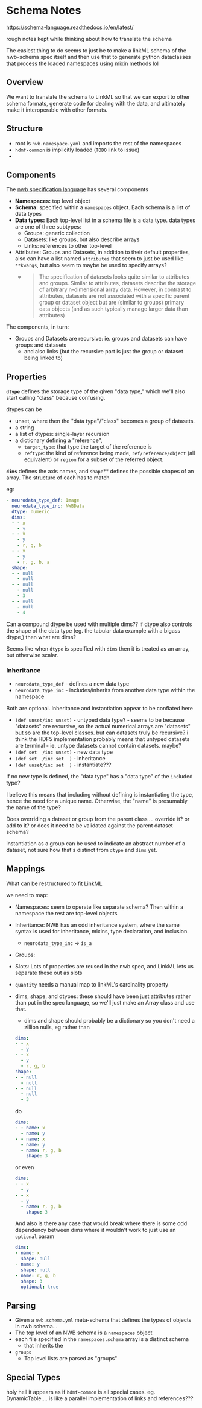 # Schema Notes

https://schema-language.readthedocs.io/en/latest/

rough notes kept while thinking about how to translate the schema

The easiest thing to do seems to just be to make a linkML schema of the nwb-schema spec itself and then use that to generate python dataclasses that process the loaded namespaces using mixin methods lol

## Overview

We want to translate the schema to LinkML so that we can export to other schema formats,
generate code for dealing with the data, and ultimately make it interoperable
with other formats.


## Structure

- root is `nwb.namespace.yaml` and imports the rest of the namespaces
- `hdmf-common` is implicitly loaded (`TODO` link to issue)
- 

## Components

The [nwb specification language](https://schema-language.readthedocs.io/en/latest/description.html)
has several components

- **Namespaces:** top level object
- **Schema:** specified within a `namespaces` object. Each schema is a list of data types
- **Data types:** Each top-level list in a schema file is a data type. data types are one of three subtypes:
	- Groups: generic collection
	- Datasets: like groups, but also describe arrays
	- Links: references to other top-level 
- Attributes: Groups and Datasets, in addition to their default properties, also can have a list named `attributes` that seem to just be used like `**kwargs`, but also seem to maybe be used to specify arrays? 
	- > The specification of datasets looks quite similar to attributes and groups. Similar to attributes, datasets describe the storage of arbitrary n-dimensional array data. However, in contrast to attributes, datasets are not associated with a specific parent group or dataset object but are (similar to groups) primary data objects (and as such typically manage larger data than attributes)

The components, in turn:

- Groups and Datasets are recursive: ie. groups and datasets can have groups and datasets 
	- and also links (but the recursive part is just the group or dataset being linked to)

## Properties

**`dtype`** defines the storage type of the given "data type," which we'll also start calling "class" because confusing. 

dtypes can be 
- unset, where then the "data type"/"class" becomes a group of datasets.
- a string
- a list of dtypes: single-layer recursion
- a dictionary defining a "reference", 
	- `target_type`: that type the target of the reference is
	- `reftype`: the kind of reference being made, `ref/reference/object` (all equivalent) or `region` for a subset of the referred object.

**`dims`** defines the axis names, and `shape`** defines the possible shapes of an array. The structure of each has to match

eg: 

```yaml
- neurodata_type_def: Image
  neurodata_type_inc: NWBData
  dtype: numeric
  dims:
  - - x
    - y
  - - x
    - y
    - r, g, b
  - - x
    - y
    - r, g, b, a
  shape:
  - - null
    - null
  - - null
    - null
    - 3
  - - null
    - null
    - 4
```

Can a compound dtype be used with multiple dims?? if dtype also controls the shape of the data type (eg. the tabular data example with a bigass dtype,) then what are dims?

Seems like when `dtype` is specified with `dims` then it is treated as an array, but otherwise scalar. 


### Inheritance

- `neurodata_type_def` - defines a new data type
- `neurodata_type_inc` - includes/inherits from another data type within the namespace

Both are optional. Inheritance and instantiation appear to be conflated here

- `(def unset/inc unset)` - untyped data type? - seems to be because "datasets" are recursive, so the actual numerical arrays are "datasets" but so are the top-level classes. but can datasets truly be recursive? i think the HDF5 implementation probably means that untyped datasets are terminal - ie. untype datasets cannot contain datasets. maybe?
- `(def set  /inc unset)` - new data type
- `(def set  /inc set  )` - inheritance
- `(def unset/inc set  )` - instantiate???


If no new type is defined, the "data type" has a "data type" of the `inc`luded type? 

I believe this means that including without defining is instantiating the type, hence the need for a unique name. Otherwise, the "name" is presumably the name of the type?

Does overriding a dataset or group from the parent class ... override it? or add to it? or does it need to be validated against the parent dataset schema?

instantiation as a group can be used to indicate an abstract number of a dataset, not sure how that's distinct from `dtype` and `dims` yet.



## Mappings

What can be restructured to fit LinkML

we need to map:
- Namespaces: seem to operate like separate schema? Then within a namespace the
  rest are top-level objects
- Inheritance: NWB has an odd inheritance system, where the same syntax is used for
  inheritance, mixins, type declaration, and inclusion.
  - `neurodata_type_inc` -> `is_a`
- Groups: 
- Slots: Lots of properties are reused in the nwb spec, and LinkML lets us separate these out as slots
- `quantity` needs a manual map to linkML's cardinality property
- dims, shape, and dtypes: these should have been just attributes rather than put in the spec
  language, so we'll just make an Array class and use that.
  - dims and shape should probably be a dictionary so you don't need a zillion nulls, eg rather than 
  ```yaml
  dims:
  - - x
    - y
  - - x
    - y
    - r, g, b
  shape:
  - - null
    - null
  - - null
    - null
    - 3
  ```
  do
  ```yaml
  dims:
  - - name: x
    - name: y
  - - name: x
    - name: y
    - name: r, g, b
      shape: 3
  ```
  or even
  ```yaml
  dims:
  - - x
    - y
  - - x
    - y
    - name: r, g, b
      shape: 3

  ```

  And also is there any case that would break where there is some odd dependency between dims where it wouldn't work to just use an `optional` param

  ```yaml
  dims:
  - name: x
    shape: null
  - name: y
    shape: null
  - name: r, g, b
    shape: 3
    optional: true
  ```

## Parsing

- Given a `nwb.schema.yml` meta-schema that defines the types of objects in nwb schema...
- The top level of an NWB schema is a `namespaces` object
- each file specified in the `namespaces.schema` array is a distinct schema
	- that inherits the 
- `groups`
	- Top level lists are parsed as "groups"

## Special Types

holy hell it appears as if `hdmf-common` is all special cases. eg. DynamicTable.... is like a parallel implementation of links and references???